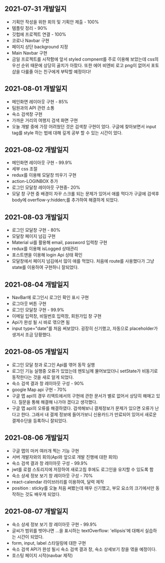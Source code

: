 ## 2021-07-31 개발일지

- 기획안 작성을 위한 회의 및 기획안 제출 - 100%
- 템플릿 정리 - 90%
- 깃헙에 프로젝트 연결 - 100%
- 코로나 Navbar 구현
- 페이지 상단 background 지정
- Main Navbar 구현
- 금일 프로젝트를 시작함에 앞서 styled compnent를 주로 이용해 보았는데 css의 우선 순위 때문에 상당히 골치가 아팠다. 또한 에어 비엔비 로고 png이 없어서 포토샵을 다룰줄 아는 친구에게 부탁할 예정이다!

## 2021-08-01 개발일지

- 메인화면 레이아웃 구현 - 85%
- 팀원과의 API 관련 소통
- 숙소 검색창 구현
- 가까운 거리의 여행지 검색 화면 구현
- 오늘 개발 중에 가장 어려웠던 것은 검색창 구현이 었다. 구글에 찾아보면서 input tag를 style 하는 법에 대해 깊게 공부 할 수 있는 시간이 었다.

## 2021-08-02 개발일지

- 메인화면 레이아웃 구현 - 99.9%
- 세부 css 조절
- redux를 이용해 모달창 띄우기 구현
- action-LOGINBOX 추가
- 로그인 모달창 레이아웃 구현중- 20%
- 모달 창 구현 중 배경이 자꾸 스크롤 되는 문제가 있어서 애를 먹다가 구글에 검색후 body에 overflow-y:hidden;를 추가하여 해결하게 되었다.

## 2021-08-03 개발일지

- 로그인 모달창 구현 - 80%
- 모달창 페이지 넘김 구현
- Material ui를 활용해 email, password 입력창 구현
- redux를 이용해 isLogged 상태관리
- 포스트맨을 이용해 login Api 상태 확인
- 모달창에서 페이지 넘김에서 많이 애를 먹었다. 처음에 route를 사용했다가 그냥 state를 이용하여 구현하니 잘되었다.

## 2021-08-04 개발일지

- NavBar에 로그인시 로그인 확인 표시 구현
- 로그아웃 버튼 구현
- 로그인 모달창 구현 - 99.9%
- 이메일 입력창, 비밀번호 입력창, 회원가입 창 구현
- Api가 완성 될 시 바로 엮으면 됨
- input type="date"를 처음 써보았다. 굉장히 신기했고, 자동으로 placeholder가 생겨서 조금 당황했다.

## 2021-08-05 개발일지

- 로그인 모달 창과 로그인 Api를 엮어 동작 실행
- 로그인 기능 실행중 오류가 있었는데 멘토님께 물어보았더니 setState가 비동기로 동작한다는 것을 새로 알게 되었다.
- 숙소 검색 결과 창 레이아웃 구성 - 90%
- google Map api 구현 - 70%
- 구글 맵 api의 경우 리액트에서의 구현에 관한 문서가 별로 없어서 상당히 해매고 있다. 질문을 통해 해결해 나가야 겠다고 생각했다.
- 구글 맵 api의 오류를 해결하였다. 검색해보니 결제정보가 문제가 있으면 오류가 난다고 한다. 그래서 내 결제 정보에 들어가보니 신용카드가 만료되어 있어서 새로운 결제수단을 등록하니 잘되었다.

## 2021-08-06 개발일지

- 구글 맵의 마커 여러개 찍는 기능 구현
- 서버 개발자와의 회의(Api와 앞으로 개발 진행에 대한 회의)
- 숙소 검색 결과 창 레이아웃 구성 - 99.9%
- jwt를 로컬 스토리지에 저장하여 새로고침 후에도 로그인을 유지할 수 있도록 함
- 숙소 상세 정보 보기 창 레이아웃 구성 - 70%
- react-calendar 라이브러리를 이용하여, 달력 제작
- position : sticky를 오늘 처음 써봤는데 매우 신기했고, 부모 요소의 크기에서만 동작하는 것도 배우게 되었다.

## 2021-08-07 개발일지

- 숙소 상세 정보 보기 창 레이아웃 구현 - 99.9%
- 글씨가 범위를 벗어나면 ...을 표시하는 textOverflow: 'ellipsis'에 대해서 실습하는 시간이 되었다.
- form, input, label 스타일링에 대한 구현
- 숙소 검색 API가 완성 될시 숙소 검색 결과 창, 숙소 상세보기 창을 엮을 예정이다.
- 호스팅 페이지 시작(navbar 제작)
